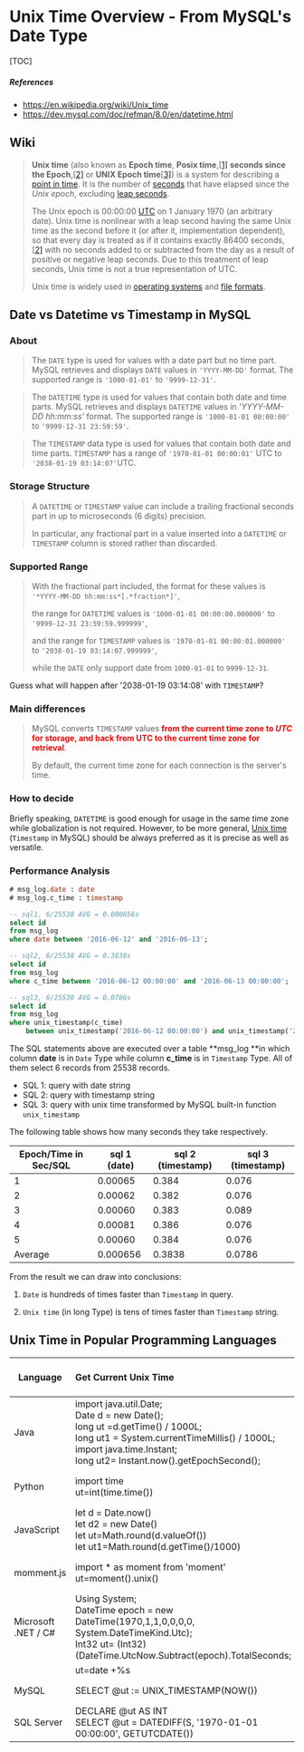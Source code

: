 # Unix Time Overview - From MySQL's Date Type

[TOC]

##### References
* https://en.wikipedia.org/wiki/Unix_time
* https://dev.mysql.com/doc/refman/8.0/en/datetime.html


## Wiki

> **Unix time** (also known as **Epoch time**, **Posix time**,[[1\]](https://en.wikipedia.org/wiki/Unix_time#cite_note-1) **seconds since the Epoch**,[[2\]](https://en.wikipedia.org/wiki/Unix_time#cite_note-single-unix-spec-4.16-2) or **UNIX Epoch time**[[3\]](https://en.wikipedia.org/wiki/Unix_time#cite_note-3)) is a system for describing a [point in time](https://en.wikipedia.org/wiki/Timestamp). It is the number of [seconds](https://en.wikipedia.org/wiki/Second) that have elapsed since the *Unix epoch*, excluding [leap seconds](https://en.wikipedia.org/wiki/Leap_second). 
>
> The Unix epoch is 00:00:00 [UTC](https://en.wikipedia.org/wiki/Coordinated_Universal_Time) on 1 January 1970 (an arbitrary date). Unix time is nonlinear with a  leap second having the same Unix time as the second before it (or after  it, implementation dependent), so that every day is treated as if it  contains exactly 86400 seconds,[[2\]](https://en.wikipedia.org/wiki/Unix_time#cite_note-single-unix-spec-4.16-2) with no seconds added to or subtracted from the day as a result of  positive or negative leap seconds. Due to this treatment of leap  seconds, Unix time is not a true representation of UTC.
>
> Unix time is widely used in [operating systems](https://en.wikipedia.org/wiki/Operating_system) and [file formats](https://en.wikipedia.org/wiki/File_format). 



## Date vs Datetime vs Timestamp in MySQL

### About

> The `DATE` type is used for values with a date part but no time part. MySQL retrieves and displays `DATE` values in `'YYYY-MM-DD'` format. The supported range is `'1000-01-01'` to `'9999-12-31'`.

>  The `DATETIME` type is used for values that contain both date and time parts. MySQL retrieves and displays `DATETIME` values in *'YYYY-MM-DD hh:mm:ss'* format. The supported range is `'1000-01-01 00:00:00'` to `'9999-12-31 23:59:59'`.

>  The `TIMESTAMP` data type is used for values that contain both date and time parts. `TIMESTAMP` has a range of `'1970-01-01 00:00:01'` UTC to `'2038-01-19 03:14:07'`UTC.

### Storage Structure

> A `DATETIME` or `TIMESTAMP` value can include a trailing fractional seconds part in up to microseconds (6 digits) precision. 
>
> In particular, any fractional part in a value inserted into a `DATETIME` or `TIMESTAMP` column is stored rather than discarded. 

### Supported Range

> With the fractional part included, the format for these values is `'*YYYY-MM-DD hh:mm:ss*[.*fraction*]'`, 
>
> the range for `DATETIME` values is `'1000-01-01 00:00:00.000000'` to `'9999-12-31 23:59:59.999999'`, 
>
> and the range for `TIMESTAMP` values is `'1970-01-01 00:00:01.000000'` to `'2038-01-19 03:14:07.999999'`,
> 
> while the `DATE` only support date from `1000-01-01` to `9999-12-31`.

Guess what will happen after '2038-01-19 03:14:08' with `TIMESTAMP`?



### Main differences

> MySQL converts `TIMESTAMP` values <b style='color:red'>from the current time zone to *UTC* for storage, and back from UTC to the current time zone for retrieval</b>. 
>
> By default, the current time zone for each connection is the server's time. 

### How to decide
Briefly speaking, `DATETIME` is good enough for usage in the same time zone while globalization is not required. However, to be more general, [Unix time](https://en.wikipedia.org/wiki/Unix_time) (`Timestamp` in MySQL) should be always preferred as it is precise as well as versatile.


### Performance Analysis

```SQL
# msg_log.date : date
# msg_log.c_time : timestamp

-- sql1, 6/25538 AVG = 0.000656s
select id 
from msg_log 
where date between '2016-06-12' and '2016-06-13';

-- sql2, 6/25538 AVG = 0.3838s
select id 
from msg_log 
where c_time between '2016-06-12 00:00:00' and '2016-06-13 00:00:00';

-- sql3, 6/25538 AVG = 0.0786s
select id 
from msg_log 
where unix_timestamp(c_time) 
	between unix_timestamp('2016-06-12 00:00:00') and unix_timestamp('2016-06-13 00:00:00');
```

The SQL statements above are executed over a table **msg_log **in which column **date** is in `Date` Type while column **c_time** is in `Timestamp` Type. All of them select 6 records from 25538 records. 

* SQL 1: query with date string
* SQL 2: query with timestamp string
* SQL 3: query with unix time transformed by MySQL built-in function `unix_timestamp`

The following table shows how many seconds they take respectively.


| Epoch/Time in Sec/SQL | sql 1 (date) | sql 2 (timestamp) | sql 3 (timestamp) |
| --------------------- | ------------ | ----------------- | ----------------- |
| 1                     | 0.00065      | 0.384             | 0.076             |
| 2                     | 0.00062      | 0.382             | 0.076             |
| 3                     | 0.00060      | 0.383             | 0.089             |
| 4                     | 0.00081      | 0.386             | 0.076             |
| 5                     | 0.00060      | 0.384             | 0.076             |
| Average               | 0.000656     | 0.3838            | 0.0786            |

From the result we can draw into conclusions:

1. `Date` is hundreds of times faster than `Timestamp` in query.

2. `Unix time` (in long Type) is tens of times faster than `Timestamp` string.

   


## Unix Time in Popular Programming Languages 
| Language            | Get Current Unix Time                                        | Unix Time -> String<br />ut=1633060800<br />s="2021-10-01 12:00:00" | String -> Unix Time<br />s="2021-10-01 12:00:00"<br />ut=1633060800 |
| ------------------- | :----------------------------------------------------------- | ------------------------------------------------------------ | ------------------------------------------------------------ |
| Java                | import java.util.Date;<br />Date d = new Date();<br />long ut =d.getTime() / 1000L;<br />long ut1 = System.currentTimeMillis() / 1000L;<br />import java.time.Instant;<br />long ut2= Instant.now().getEpochSecond();<br /> | DateTimeFormatter f= DateTimeFormatter.ofPattern("yyyy-MM-dd hh:mm:ss"); <br />d.toString(f) | d=DateTime.parse(s, f);<br />LocalDate d2= LocalDate.parse(s, f);<br />long ut = d.getTime()/1000L; |
| Python              | import time <br />ut=int(time.time())                        | d=time.localtime(ut)<br />s=time.strftime(f, d)              | f="%Y-%m-%d %H:%M:%S"<br />d=time.strptime(s, f)<br />ut=int(time.mktime(d)) |
| JavaScript          | let d = Date.now() <br />let d2 = new Date() <br />let ut=Math.round(d.valueOf())<br />let ut1=Math.round(d.getTime()/1000) | // approximate output<br />let s=ut.toLocaleString()         | ut=Math.round(Date.parse(s).getTimes()/1000) // Date.parse() is not recommended as ES5 though |
| momment.js          | import * as moment from 'moment'<br />ut=moment().unix()     | let m=moment(ut)<br />let f="YYYY-MM-DD HH:hh:ss"<br />let s=m.format(f) | m = moment(s, f)                                             |
| Microsoft .NET / C# | Using System;<br />DateTime epoch = new DateTime(1970,1,1,0,0,0,0, System.DateTimeKind.Utc);<br />Int32 ut= (Int32)(DateTime.UtcNow.Subtract(epoch).TotalSeconds; | DateTime dt= epoch.AddSeconds( ut).ToLocalTime();<br />var s = dt.ToString("yyyyMMdd HH:mm:ss") | DateTime.Parse(s, "yyyyMMdd HH:mm:ssZ")                      |
|                     | ut=date +%s                                                  | s=date -d "@$ut" +"%F %R:%S"                                 | date --date="$s" +%s                                         |
| MySQL               | SELECT @ut := UNIX_TIMESTAMP(NOW())                          | SELECT @s:=FROM_UNIXTIME(@ut, "%Y-%m-%d %T")                 | DATE_FORMAT(@s,"%Y-%m-%d %T")                                |
| SQL Server          | DECLARE @ut AS INT<br />SELECT @ut = DATEDIFF(S, '1970-01-01 00:00:00', GETUTCDATE()) | DECLARE @s AS VARCHAR(30)<br />SELECT @s =DATEADD(S, @ut, '1970-01-01 00:00:00') | SELECT @ut = DATEDIFF(S, '1970-01-01 00:00:00', @s)          |



​	